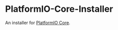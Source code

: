 PlatformIO-Core-Installer
=========================

An installer for [PlatformIO Core](https://github.com/platformio/platformio-core).
